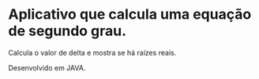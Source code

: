 # Aplicativo que calcula uma equação de segundo grau.

Calcula o valor de delta e mostra se há raízes reais.

Desenvolvido em JAVA.
